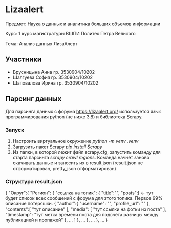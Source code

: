 # Lizaalert

Предмет: Наука о данных и аналитика больших объемов информации

Курс: 1 курс магистратуры ВШПИ Политех Петра Великого

Тема: Анализ данных ЛизаАлерт


## Участники
* Брусницына Анна  гр. 3530904/10202
* Шалгуева София   гр. 3530904/10202
* Шаповалова Ирина гр. 3530904/10202

## Парсинг данных

Для парсинга данных с форума https://lizaalert.org/ используется язык программирования python (не ниже 3.8) и библиотека Scrapy.

### Запуск

1. Настроить виртуальное окружение _python -m venv .venv_
2. Загрузить пакет Scrapy _pip install Scrapy_
3. Из папки, в которой лежит файл scrapy.cfg, запустить команду для старта парсинга _scrapy crawl regions_. Команда начнёт заново скачивать данные и заносить их в result.json (result.json не отформатирован, pretty_json отформатирован)

### Структура result.json

   {
       "Округ":{
           "Регион": {
               "ссылка на топик": {
                   "title":"",
                   "posts":[ <- тут будет список всех сообщений с форума для этого топика. Первое 99% описание потеряшки.
                      { 
                        "author":{
                            "username": "",
                            "profile_url": ""
                         },
                         "contents":[
                              "тут описание"
                         ],
                        "media": [
                              "тут ссылки на фотки из поста"
                         ],
                         "timestamp": "тут метка времени поста для подсчёта разницы между публикацией и пропажей"
                      },
                      ...
                   ]
               },
               ...
           },
           ...
       },
       ...
   }
      
